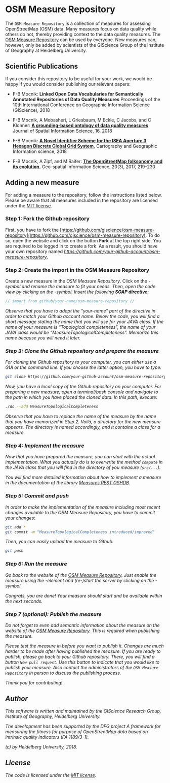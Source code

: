 # OSM Measure Repository

The `OSM Measure Repository` is a collection of measures for assessing OpenStreetMap (OSM) data.  Many measures focus on data quality while others do not, thereby providing context to the data quality measures.  The [OSM Measure Repository](https://osm-measure.geog.uni-heidelberg.de) can be used by everyone.  New measures can, however, only be added by scientists of the GIScience Group of the Institute of Geography at Heidelberg University.

## Scientific Publications

If you consider this repository to be useful for your work, we would be happy if you would consider publishing our relevant papers:

* F-B Mocnik: **Linked Open Data Vocabularies for Semantically Annotated Repositories of Data Quality Measures** Proceedings of the 10th International Conference on Geographic Information Science (GIScience), 2018

* F-B Mocnik, A Mobasheri, L Griesbaum, M Eckle, C Jacobs, and C Klonner: [**A grounding-based ontology of data quality measures**](http://josis.org/index.php/josis/article/viewFile/360/197) Journal of Spatial Information Science, 16, 2018

* F-B Mocnik: [**A Novel Identifier Scheme for the ISEA Aperture 3 Hexagon Discrete Global Grid System.**](http://doi.org/10.1080/15230406.2018.1455157) Cartography and Geographic Information science, 2018

* F-B Mocnik, A Zipf, and M Raifer: [**The OpenStreetMap folksonomy and its evolution.**](http://doi.org/10.1080/10095020.2017.1368193) Geo-spatial Information Science, 20(3), 2017, 219–230

## Adding a new measure

For adding a measure to the repository, follow the instructions listed below.  Please be aware that all measures included in the repository are licensed under the [MIT license](https://github.com/giscience/measures-rest/blob/master/LICENSE).

### Step 1: Fork the Github repository

First, you have to fork the [https://github.com/giscience/osm-measure-repository](https://github.com/giscience/osm-measure-repository).  To do so, open the website and click on the button **Fork** at the top right side.  You are required to be logged in to create a fork.  As a result, you should have your own repository named *https://github.com/your-github-account/osm-measure-repository*.

### Step 2: Create the import in the OSM Measure Repository

Create a new measure in the *OSM Measure Repository*.  Click on the <i class="fas fa-edit"/>-symbol and rename the measure to fit your needs.  Then, open the code view by clicking on the <i class="fas fa-code"/>-symbol.  Insert the following **SOAP directive**:

```java
// import from github/your-name/osm-measure-repository //
```

Observe that you have to adapt the “your-name” part of the directive in order to match your Github account name.  Below the code, you will find a short message stating the name that you will use for your JAVA class.  If the name of your measure is “Topological completeness”, the name of your JAVA class would be “MeasureTopologicalCompleteness”.  Memorize this name because you will need it later.

### Step 3: Clone the Github repository and prepare the measure

For cloning the Github repository to your computer, you can either use a GUI or the command line.  If you choose the latter option, you have to type:

```bash
git clone https://github.com/your-github-account/osm-measure-repository
```

Now, you have a local copy of the Github repository on your computer.  For preparing a new measure, open a terminal/bash console and navigate to the path in which you have placed the cloned data.  In this path, execute:

```bash
./do --add MeasureTopologicalCompleteness
```

Observe that you have to replace the name of the measure by the name that you have memorized in Step 2.  Voilà, a directory for the new measure appears.  The directory is named accordingly, and it contains a class for a measure.

### Step 4: Implement the measure

Now that you have prepared the measure, you can start with the actual implementation.  What you actually do is to overwrite the method `compute` in the JAVA class that you will find in the directory of you measure (`src/...`).

You will find more detailed information about how to implement a measure in the documentation of the library [Measures REST OSHDB](https://gitlab.gistools.geog.uni-heidelberg.de/giscience/dfg-intrinsic-data-quality/measures-rest-oshdb).

### Step 5: Commit and push

In order to make the implementation of the measure including most recent changes available to the *OSM Measure Repository*, you have to commit your changes:

```bash
git add *
git commit -m "MeasureTopologicalCompleteness introduced/improved"
```

Then, you can easily upload the measure to Github:

```bash
git push
```

### Step 6: Run the measure

Go back to the website of the [OSM Measure Repository](https://osm-measure-edit.geog.uni-heidelberg.de).  Just enable the measure using the <i class="fas fa-toggle-on"/>-element and (re-)start the server by clicking on the <i class="fas fa-play"/>-symbol.

Congrats, you are done!  Your measure should start and be available within the next seconds.

### Step 7 (optional): Publish the measure

Do not forget to even add semantic information about the measure on the website of the [OSM Measure Repository](https://osm-measure-edit.geog.uni-heidelberg.de).  This is required when publishing the measure.

Please test the measure in before you want to publish it.  Changes are much harder to be made after having published the measure.  If you are ready to publish, please go back to your Github repository.  There, you will find a button `New pull request`.  Use this button to indicate that you would like to publish your measure.  Also contact the administrators of the `OSM Measure Repository` in person to discuss the publishing process.

Thank you for contributing!

## Author

This software is written and maintained by the GIScience Research Group, Institute of Geography, Heidelberg University.

The development has been supported by the DFG project *A framework for measuring the fitness for purpose of OpenStreetMap data based on intrinsic quality indicators* (FA 1189/3-1).

(c) by Heidelberg University, 2018.

## License

The code is licensed under the [MIT license](https://github.com/giscience/measures-rest/blob/master/LICENSE).
